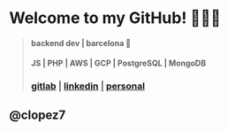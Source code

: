 # Welcome to my GitHub! 👨🏽‍💻

>  #### backend dev | barcelona 📍
>  #### JS | PHP | AWS | GCP | PostgreSQL | MongoDB
>  ### [gitlab](www.gitlab.com/clopez12) | [linkedin](https://www.linkedin.com/in/celopez12) | [personal](https://clopez7.github.io)

## @clopez7
